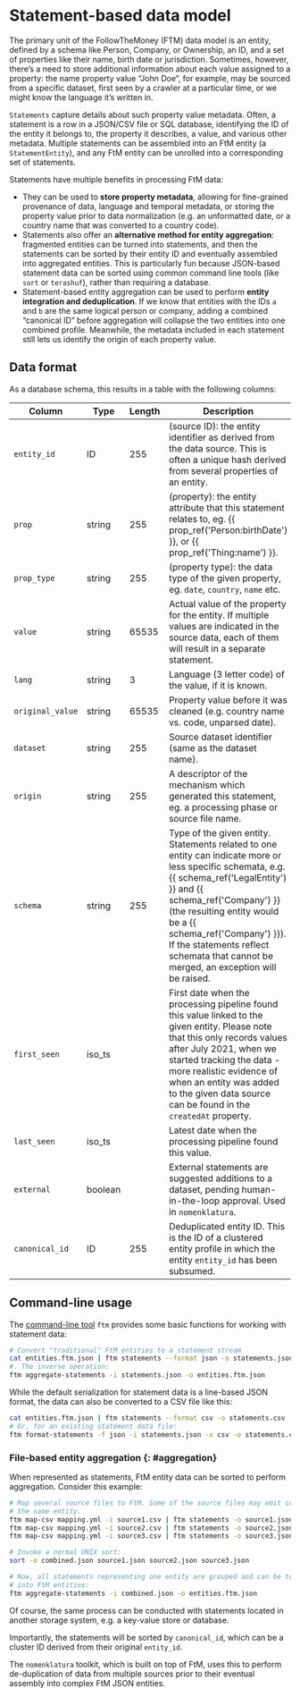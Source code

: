 # Statement-based data model

The primary unit of the FollowTheMoney (FTM) data model is an entity, defined by a schema like Person, Company, or Ownership, an ID, and a set of properties like their name, birth date or jurisdiction. Sometimes, however, there’s a need to store additional information about each value assigned to a property: the name property value “John Doe”, for example, may be sourced from a specific dataset, first seen by a crawler at a particular time, or we might know the language it’s written in. 

`Statements` capture details about such property value metadata. Often, a statement is a row in a JSON/CSV file or SQL database, identifying the ID of the entity it belongs to, the property it describes, a value, and various other metadata. Multiple statements can be assembled into an FtM entity (a `StatementEntity`), and any FtM entity can be unrolled into a corresponding set of statements. 

Statements have multiple benefits in processing FtM data:

- They can be used to **store property metadata**, allowing for fine-grained provenance of data, language and temporal metadata, or storing the property value prior to data normalization (e.g. an unformatted date, or a country name that was converted to a country code).
- Statements also offer an **alternative method for entity aggregation**: fragmented entities can be turned into statements, and then the statements can be sorted by their entity ID and eventually assembled into aggregated entities. This is particularly fun because JSON-based statement data can be sorted using common command line tools (like `sort` or `terashuf`), rather than requiring a database.
- Statement-based entity aggregation can be used to perform **entity integration and deduplication**. If we know that entities with the IDs `a` and `b` are the same logical person or company, adding a combined “canonical ID” before aggregation will collapse the two entities into one combined profile. Meanwhile, the metadata included in each statement still lets us identify the origin of each property value.

## Data format

As a database schema, this results in a table with the following columns:

| Column | Type | Length | Description |
| ------ | ---- | ------ | ----------- |
| ``entity_id`` | ID | 255 | (source ID): the entity identifier as derived from the data source. This is often a unique hash derived from several properties of an entity. |
| ``prop`` | string | 255 | (property): the entity attribute that this statement relates to, eg. {{ prop_ref('Person:birthDate') }}, or {{ prop_ref('Thing:name') }}. |
| ``prop_type`` | string | 255 | (property type): the data type of the given property, eg. ``date``, ``country``, ``name`` etc. |
| ``value`` | string | 65535 | Actual value of the property for the entity. If multiple values are indicated in the source data, each of them will result in a separate statement. |
| ``lang`` | string | 3 | Language (3 letter code) of the value, if it is known. |
| ``original_value`` | string | 65535 | Property value before it was cleaned (e.g. country name vs. code, unparsed date). |
| ``dataset`` | string | 255 | Source dataset identifier (same as the dataset name). |
| ``origin`` | string | 255 | A descriptor of the mechanism which generated this statement, eg. a processing phase or source file name. |
| ``schema`` | string | 255 | Type of the given entity. Statements related to one entity can indicate more or less specific schemata, e.g. {{ schema_ref('LegalEntity') }} and {{ schema_ref('Company') }} (the resulting entity would be a {{ schema_ref('Company') }}). If the statements reflect schemata that cannot be merged, an exception will be raised. |
| ``first_seen`` | iso_ts | | First date when the processing pipeline found this value linked to the given entity. Please note that this only records values after July 2021, when we started tracking the data - more realistic evidence of when an entity was added to the given data source can be found in the ``createdAt`` property. |
| ``last_seen`` | iso_ts | | Latest date when the processing pipeline found this value.
| ``external`` | boolean | | External statements are suggested additions to a dataset, pending human-in-the-loop approval. Used in `nomenklatura`. |
| ``canonical_id`` | ID | 255 | Deduplicated entity ID. This is the ID of a clustered entity profile in which the entity `entity_id` has been subsumed. |

## Command-line usage

The [command-line tool](cli.md) `ftm` provides some basic functions for working with statement data:

```bash
# Convert "traditional" FtM entities to a statement stream
cat entities.ftm.json | ftm statements --format json -o statements.json
#. The inverse operation:
ftm aggregate-statements -i statements.json -o entities.ftm.json
```

While the default serialization for statement data is a line-based JSON format, the data can also be converted to a CSV file like this:

```bash
cat entities.ftm.json | ftm statements --format csv -o statements.csv
# Or, for an existing statement data file:
ftm format-statements -f json -i statements.json -x csv -o statements.csv
```

### File-based entity aggregation {: #aggregation}

When represented as statements, FtM entity data can be sorted to perform aggregation. Consider this example:

```bash
# Map several source files to FtM. Some of the source files may emit copies of
# the same entity.
ftm map-csv mapping.yml -i source1.csv | ftm statements -o source1.json
ftm map-csv mapping.yml -i source2.csv | ftm statements -o source2.json
ftm map-csv mapping.yml -i source3.csv | ftm statements -o source3.json

# Invoke a normal UNIX sort:
sort -o combined.json source1.json source2.json source3.json 

# Now, all statements representing one entity are grouped and can be turned
# into FtM entities:
ftm aggregate-statements -i combined.json -o entities.ftm.json
```

Of course, the same process can be conducted with statements located in another storage system, e.g. a key-value store or database.

Importantly, the statements will be sorted by `canonical_id`, which can be a cluster ID derived from their original `entity_id`.

The `nomenklatura` toolkit, which is built on top of FtM, uses this to perform de-duplication of data from multiple sources prior to their eventual assembly into complex FtM JSON entities.